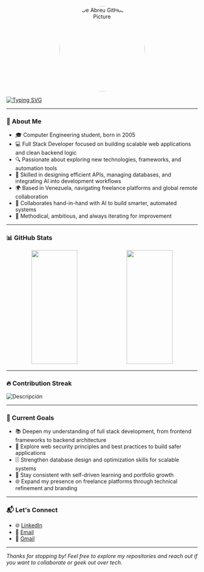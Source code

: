 <!-- GitHub Profile Picture -->
<p align="center">
  <img src="https://github.com/Juan-De-abreu.png" width="225" style=" border-radius: 50% " alt="Juan De Abreu GitHub Profile Picture"/>
</p>

<!-- Typing animation -->
[![Typing SVG](https://readme-typing-svg.demolab.com?font=Fira+Code&size=36&pause=1000&color=00F7FF&center=true&vCenter=true&width=1350&lines=👋+Hello%2C+I'm+Juan+De+Abreu;💻+Full+stack+Developer+%26+Tech+Optimizer;🤖+Working+hand-in-hand+with+AI+to+build+smarter+systems;🚀+Building+Reliable+Systems+with+Code+and+Logic)](https://git.io/typing-svg)

---

### 🧠 About Me

- 🎓 Computer Engineering student, born in 2005
- 💻 Full Stack Developer focused on building scalable web applications and clean backend logic
- 🔍 Passionate about exploring new technologies, frameworks, and automation tools
- 🧠 Skilled in designing efficient APIs, managing databases, and integrating AI into development workflows
- 🌍 Based in Venezuela, navigating freelance platforms and global remote collaboration
- 🤖 Collaborates hand-in-hand with AI to build smarter, automated systems  
- 🧩 Methodical, ambitious, and always iterating for improvement
  
---

### 📊 GitHub Stats

<div align="center">
  <img src="https://github-readme-stats.vercel.app/api?username=Juan-De-abreu&show_icons=true&theme=radical" width="49%" height="300px";/>
  <img src="https://github-readme-stats.vercel.app/api/top-langs/?username=Juan-De-abreu&layout=compact&theme=radical" width="49%" height="300px";/>
</div>

---

### 🔥 Contribution Streak

![Descripción](https://streak-stats.demolab.com?user=Juan-De-abreu&theme=radical)

---

### 🚀 Current Goals

- 📚 Deepen my understanding of full stack development, from frontend frameworks to backend architecture
- 🔐 Explore web security principles and best practices to build safer applications
- 🗄️ Strengthen database design and optimization skills for scalable systems
- 🧠 Stay consistent with self-driven learning and portfolio growth
- 🌐 Expand my presence on freelance platforms through technical refinement and branding


---

### 📬 Let's Connect

- 🌐 [LinkedIn](https://www.linkedin.com/in/ing-juan-de-abreu/)  
- 📧 [Email](mailto:juan_abreu_2005@hotmail.com)  
- 📧 [Gmail](mailto:juan.abreu.2005@gmail.com)


---

*Thanks for stopping by! Feel free to explore my repositories and reach out if you want to collaborate or geek out over tech.*
